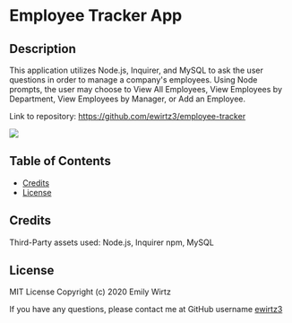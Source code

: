 # Employee Tracker App

## Description

This application utilizes Node.js, Inquirer, and MySQL to ask the user questions in order to manage a company's employees. Using Node prompts, the user may choose to View All Employees, View Employees by Department, View Employees by Manager, or Add an Employee.

Link to repository: https://github.com/ewirtz3/employee-tracker

<img src="https://img.shields.io/github/last-commit/ewirtz3/note-taker?style=for-the-badge"/>

## Table of Contents

- [Credits](#credits)
- [License](#license)

## Credits

Third-Party assets used: Node.js, Inquirer npm, MySQL

## License

MIT License
Copyright (c) 2020 Emily Wirtz

If you have any questions, please contact me at GitHub username <a href="https://github.com/ewirtz3">ewirtz3</a>
